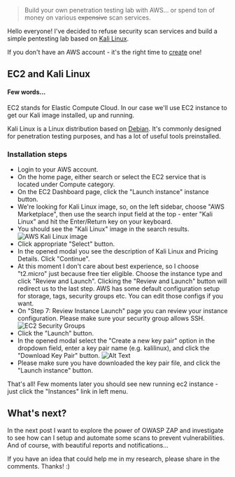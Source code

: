 > Build your own penetration testing lab with AWS... or spend ton of money on various ~~expensive~~ scan services.

Hello everyone! 
I've decided to refuse security scan services and build a simple pentesting lab based on [Kali Linux](https://www.kali.org/).  

If you don't have an AWS account - it's the right time to [create](https://portal.aws.amazon.com/billing/signup?nc2=h_ct&src=header_signup&redirect_url=https%3A%2F%2Faws.amazon.com%2Fregistration-confirmation#/start) one!

## EC2 and Kali Linux

#### Few words...  

EC2 stands for Elastic Compute Cloud. In our case we'll use EC2 instance to get our Kali image installed, up and running.

Kali Linux is a Linux distribution based on [Debian](https://www.debian.org/). It's commonly designed for penetration testing purposes, and has a lot of useful tools preinstalled.

### Installation steps

- Login to your AWS account.
- On the home page, either search or select the EC2 service that is located under Compute category.
- On the EC2 Dashboard page, click the "Launch instance" instance button.
- We're looking for Kali Linux image, so, on the left sidebar, choose "AWS Marketplace", then use the search input field at the top - enter "Kali Linux" and hit the Enter/Return key on your keyboard.
- You should see the "Kali Linux" image in the search results.
![AWS Kali Linux image](https://dev-to-uploads.s3.amazonaws.com/i/76b065glpcbjit7vaj34.png)
- Click appropriate "Select" button.
- In the opened modal you see the description of Kali Linux and Pricing Details. Click "Continue".
- At this moment I don't care about best experience, so I choose "t2.micro" just because free tier eligible. Choose the instance type and click "Review and Launch". Clicking the "Review and Launch" button will redirect us to the last step. AWS has some default configuration setup for storage, tags, security groups etc. You can edit those configs if you want.  
- On "Step 7: Review Instance Launch" page you can review your instance configuration. Please make sure your security group allows SSH. 
![EC2 Security Groups](https://dev-to-uploads.s3.amazonaws.com/i/sek6cs7ynxd2d6tgzb5a.png)
- Click the "Launch" button.
- In the opened modal select the "Create a new key pair" option in the dropdown field, enter a key pair name (e.g. kalilinux), and click the "Download Key Pair" button.
![Alt Text](https://dev-to-uploads.s3.amazonaws.com/i/i6s3i3zd0f2ka401w5xx.png)
- Please make sure you have downloaded the key pair file, and click the "Launch instance" button.

That's all! Few moments later you should see new running ec2 instance - just click the "Instances" link in left menu.


## What's next?

In the next post I want to explore the power of OWASP ZAP and investigate to see how can I setup and automate some scans to prevent vulnerabilities. And of course, with beautiful reports and notifications...

If you have an idea that could help me in my research, please share in the comments. Thanks! :) 
